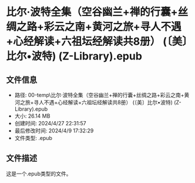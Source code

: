 ﻿# 比尔·波特全集（空谷幽兰+禅的行囊+丝绸之路+彩云之南+黄河之旅+寻人不遇+心经解读+六祖坛经解读共8册） (〔美〕比尔•波特) (Z-Library).epub

## 文件信息
- 路径: 00-temp\比尔·波特全集（空谷幽兰+禅的行囊+丝绸之路+彩云之南+黄河之旅+寻人不遇+心经解读+六祖坛经解读共8册） (〔美〕比尔•波特) (Z-Library).epub
- 大小: 26.14 MB
- 创建时间: 2024/4/27 22:31:57
- 最后修改时间: 2024/4/9 17:32:29
- 文件类型: .epub

## 文件描述
这是一个.epub类型的文件。

